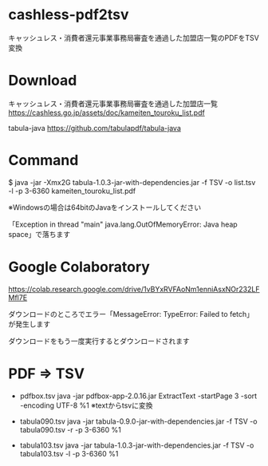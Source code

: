 # cashless-pdf2tsv
キャッシュレス・消費者還元事業事務局審査を通過した加盟店一覧のPDFをTSV変換

# Download

キャッシュレス・消費者還元事業事務局審査を通過した加盟店一覧
https://cashless.go.jp/assets/doc/kameiten_touroku_list.pdf

tabula-java
https://github.com/tabulapdf/tabula-java

# Command

$ java -jar -Xmx2G tabula-1.0.3-jar-with-dependencies.jar -f TSV -o list.tsv -l -p 3-6360 kameiten_touroku_list.pdf

※Windowsの場合は64bitのJavaをインストールしてください

「Exception in thread "main" java.lang.OutOfMemoryError: Java heap space」で落ちます

# Google Colaboratory

https://colab.research.google.com/drive/1vBYxRVFAoNm1enniAsxNOr232LFMfl7E

ダウンロードのところでエラー「MessageError: TypeError: Failed to fetch」が発生します

ダウンロードをもう一度実行するとダウンロードされます

# PDF => TSV

+ pdfbox.tsv
java -jar pdfbox-app-2.0.16.jar ExtractText -startPage 3 -sort -encoding UTF-8 %1
※textからtsvに変換

+ tabula090.tsv
java -jar tabula-0.9.0-jar-with-dependencies.jar -f TSV -o tabula090.tsv -r -p 3-6360 %1

+ tabula103.tsv
java -jar tabula-1.0.3-jar-with-dependencies.jar -f TSV -o tabula103.tsv -l -p 3-6360 %1
